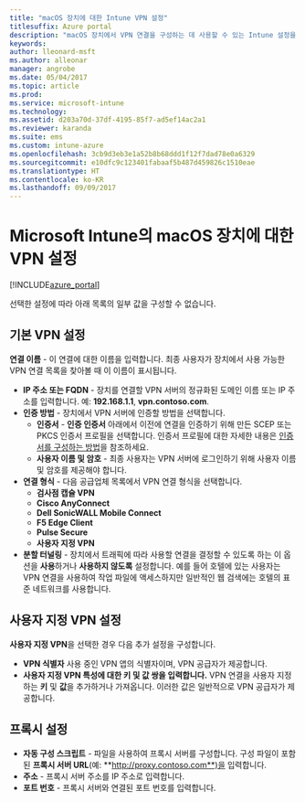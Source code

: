 ```yaml
---
title: "macOS 장치에 대한 Intune VPN 설정"
titlesuffix: Azure portal
description: "macOS 장치에서 VPN 연결을 구성하는 데 사용할 수 있는 Intune 설정을 알아봅니다.\""
keywords: 
author: lleonard-msft
ms.author: alleonar
manager: angrobe
ms.date: 05/04/2017
ms.topic: article
ms.prod: 
ms.service: microsoft-intune
ms.technology: 
ms.assetid: d203a70d-37df-4195-85f7-ad5ef14ac2a1
ms.reviewer: karanda
ms.suite: ems
ms.custom: intune-azure
ms.openlocfilehash: 3cb9d3eb3e1a52b8b68ddd1f12f7dad78e0a6329
ms.sourcegitcommit: e10dfc9c123401fabaaf5b487d459826c1510eae
ms.translationtype: HT
ms.contentlocale: ko-KR
ms.lasthandoff: 09/09/2017
---
```

# <a name="vpn-settings-for-macos-devices-in-microsoft-intune"></a>Microsoft Intune의 macOS 장치에 대한 VPN 설정

[!INCLUDE[azure_portal](./includes/azure_portal.md)]

선택한 설정에 따라 아래 목록의 일부 값을 구성할 수 없습니다.

## <a name="base-vpn-settings"></a>**기본 VPN 설정**

**연결 이름** - 이 연결에 대한 이름을 입력합니다. 최종 사용자가 장치에서 사용 가능한 VPN 연결 목록을 찾아볼 때 이 이름이 표시됩니다.
- **IP 주소 또는 FQDN** - 장치를 연결할 VPN 서버의 정규화된 도메인 이름 또는 IP 주소를 입력합니다. 예: **192.168.1.1**, **vpn.contoso.com**.
- **인증 방법** - 장치에서 VPN 서버에 인증할 방법을 선택합니다.
    - **인증서** - **인증 인증서** 아래에서 이전에 연결을 인증하기 위해 만든 SCEP 또는 PKCS 인증서 프로필을 선택합니다. 인증서 프로필에 대한 자세한 내용은 [인증서를 구성하는 방법](certificates-configure.md)을 참조하세요.
    - **사용자 이름 및 암호** - 최종 사용자는 VPN 서버에 로그인하기 위해 사용자 이름 및 암호를 제공해야 합니다.
- **연결 형식** - 다음 공급업체 목록에서 VPN 연결 형식을 선택합니다.
    - **검사점 캡슐 VPN**
    - **Cisco AnyConnect**
    - **Dell SonicWALL Mobile Connect**
    - **F5 Edge Client**
    - **Pulse Secure**
    - **사용자 지정 VPN**
- **분할 터널링** - 장치에서 트래픽에 따라 사용할 연결을 결정할 수 있도록 하는 이 옵션을 **사용**하거나 **사용하지 않도록** 설정합니다. 예를 들어 호텔에 있는 사용자는 VPN 연결을 사용하여 작업 파일에 액세스하지만 일반적인 웹 검색에는 호텔의 표준 네트워크를 사용합니다.

<!--- **Per-app VPN** - Select this option if you want to associate this VPN connection with an iOS or macOS app so that the connection will be opened when the app is run. You can associate the VPN profile with an app when you assign the software. For more information, see [How to assign and monitor apps](apps-deploy.md). --->

## <a name="custom-vpn-settings"></a>사용자 지정 VPN 설정

**사용자 지정 VPN**을 선택한 경우 다음 추가 설정을 구성합니다.

- **VPN 식별자** 사용 중인 VPN 앱의 식별자이며, VPN 공급자가 제공합니다.
- **사용자 지정 VPN 특성에 대한 키 및 값 쌍을 입력합니다.** VPN 연결을 사용자 지정하는 **키** 및 **값**을 추가하거나 가져옵니다. 이러한 값은 일반적으로 VPN 공급자가 제공합니다.


## <a name="proxy-settings"></a>프록시 설정

- **자동 구성 스크립트** - 파일을 사용하여 프록시 서버를 구성합니다. 구성 파일이 포함된 **프록시 서버 URL**(예: **http://proxy.contoso.com**)을 입력합니다.
- **주소** - 프록시 서버 주소를 IP 주소로 입력합니다.
- **포트 번호** - 프록시 서버와 연결된 포트 번호를 입력합니다.
